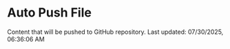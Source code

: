 # Auto Push File

Content that will be pushed to GitHub repository.
Last updated: 07/30/2025, 06:36:06 AM
